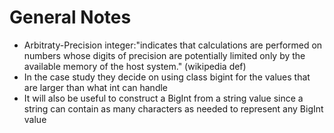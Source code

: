 # General Notes
- Arbitraty-Precision integer:"indicates that calculations are performed on numbers whose digits of precision are potentially limited only by the available memory of the host system." (wikipedia def)
- In the case study they decide on using class bigint for the values that are larger than what int can handle
- It will also be useful to construct a BigInt from a string value since a string can contain as many characters as needed to represent any BigInt value